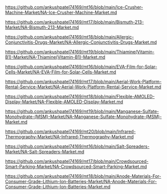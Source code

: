 <p><a href="https://github.com/ankushpatel74169/mt16/blob/main/Ice-Crusher-Machine-Market/NA-Ice-Crusher-Machine-Market.md">https://github.com/ankushpatel74169/mt16/blob/main/Ice-Crusher-Machine-Market/NA-Ice-Crusher-Machine-Market.md</a></p><p><a href="https://github.com/ankushpatel74169/mt17/blob/main/Bismuth-213-Market/NA-Bismuth-213-Market.md">https://github.com/ankushpatel74169/mt17/blob/main/Bismuth-213-Market/NA-Bismuth-213-Market.md</a></p><p><a href="https://github.com/ankushpatel74169/mt18/blob/main/Allergic-Conjunctivitis-Drugs-Market/NA-Allergic-Conjunctivitis-Drugs-Market.md">https://github.com/ankushpatel74169/mt18/blob/main/Allergic-Conjunctivitis-Drugs-Market/NA-Allergic-Conjunctivitis-Drugs-Market.md</a></p><p><a href="https://github.com/ankushpatel74169/mt19/blob/main/Thiamine(Vitamin-B1)-Market/NA-Thiamine(Vitamin-B1)-Market.md">https://github.com/ankushpatel74169/mt19/blob/main/Thiamine(Vitamin-B1)-Market/NA-Thiamine(Vitamin-B1)-Market.md</a></p><p><a href="https://github.com/ankushpatel74169/mt16/blob/main/EVA-Film-for-Solar-Cells-Market/NA-EVA-Film-for-Solar-Cells-Market.md">https://github.com/ankushpatel74169/mt16/blob/main/EVA-Film-for-Solar-Cells-Market/NA-EVA-Film-for-Solar-Cells-Market.md</a></p><p><a href="https://github.com/ankushpatel74169/mt17/blob/main/Aerial-Work-Platform-Rental-Service-Market/NA-Aerial-Work-Platform-Rental-Service-Market.md">https://github.com/ankushpatel74169/mt17/blob/main/Aerial-Work-Platform-Rental-Service-Market/NA-Aerial-Work-Platform-Rental-Service-Market.md</a></p><p><a href="https://github.com/ankushpatel74169/mt18/blob/main/Flexible-AMOLED-Display-Market/NA-Flexible-AMOLED-Display-Market.md">https://github.com/ankushpatel74169/mt18/blob/main/Flexible-AMOLED-Display-Market/NA-Flexible-AMOLED-Display-Market.md</a></p><p><a href="https://github.com/ankushpatel74169/mt19/blob/main/Manganese-Sulfate-Monohydrate-(MSM)-Market/NA-Manganese-Sulfate-Monohydrate-(MSM)-Market.md">https://github.com/ankushpatel74169/mt19/blob/main/Manganese-Sulfate-Monohydrate-(MSM)-Market/NA-Manganese-Sulfate-Monohydrate-(MSM)-Market.md</a></p><p><a href="https://github.com/ankushpatel74169/mt20/blob/main/Infrared-Thermography-Market/NA-Infrared-Thermography-Market.md">https://github.com/ankushpatel74169/mt20/blob/main/Infrared-Thermography-Market/NA-Infrared-Thermography-Market.md</a></p><p><a href="https://github.com/ankushpatel74169/mt16/blob/main/Salt-Spreaders-Market/NA-Salt-Spreaders-Market.md">https://github.com/ankushpatel74169/mt16/blob/main/Salt-Spreaders-Market/NA-Salt-Spreaders-Market.md</a></p><p><a href="https://github.com/ankushpatel74169/mt17/blob/main/Crowdsourced-Smart-Parking-Market/NA-Crowdsourced-Smart-Parking-Market.md">https://github.com/ankushpatel74169/mt17/blob/main/Crowdsourced-Smart-Parking-Market/NA-Crowdsourced-Smart-Parking-Market.md</a></p><p><a href="https://github.com/ankushpatel74169/mt18/blob/main/Anode-Materials-For-Consumer-Grade-Lithium-Ion-Batteries-Market/NA-Anode-Materials-For-Consumer-Grade-Lithium-Ion-Batteries-Market.md">https://github.com/ankushpatel74169/mt18/blob/main/Anode-Materials-For-Consumer-Grade-Lithium-Ion-Batteries-Market/NA-Anode-Materials-For-Consumer-Grade-Lithium-Ion-Batteries-Market.md</a></p>
